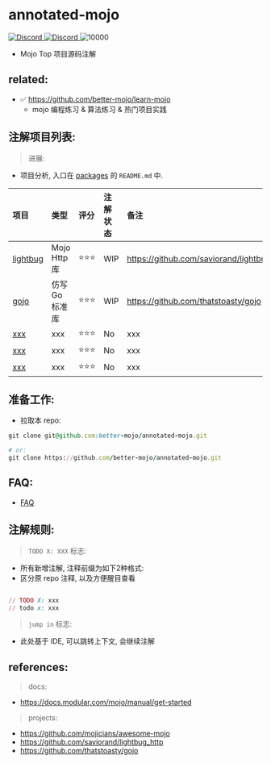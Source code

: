 # annotated-mojo

<p align="">
    <a href="https://discord.com/invite/MnDA9pfWAW" target="_blank">
      <img src="https://img.shields.io/badge/Discord-GossipCoder-%237289DA.svg?logo=iscord&logoColor=white" alt="Discord">
    </a> 
    <a href="https://discord.com/invite/MnDA9pfWAW" target="_blank">
      <img src="https://img.shields.io/discord/877031318272217179" alt="Discord">
    </a> 
    <img src="https://visitor-badge.laobi.icu/badge?page_id=better-mojo" alt="10000" />
</p>

- Mojo Top 项目源码注解

## related:

- ✅️ https://github.com/better-mojo/learn-mojo
    - mojo 编程练习 & 算法练习 & 热门项目实践

## 注解项目列表:

> 进展:

- 项目分析, 入口在 [packages](./packages) 的 `README.md` 中.

| 项目                              | 类型          | 评分  | 注解状态 | 备注                                         |
|:--------------------------------|:------------|:----|:-----|:-------------------------------------------|
| [lightbug](./packages/lightbug) | Mojo Http 库 | ⭐⭐⭐ | WIP  | https://github.com/saviorand/lightbug_http |
| [gojo](./packages/gojo)         | 仿写 Go 标准库   | ⭐⭐⭐ | WIP  | https://github.com/thatstoasty/gojo        | 
| [xxx](./xxx)                    | xxx         | ⭐⭐⭐ | No   | xxx                                        |
| [xxx](./xxx)                    | xxx         | ⭐⭐⭐ | No   | xxx                                        |
| [xxx](./xxx)                    | xxx         | ⭐⭐⭐ | No   | xxx                                        |

## 准备工作:

- 拉取本 repo:

```ruby
git clone git@github.com:better-mojo/annotated-mojo.git

# or:    
git clone https://github.com/better-mojo/annotated-mojo.git

```

## FAQ:

- [FAQ](./FAQ.md)

## 注解规则:

> `TODO X: XXX` 标志:

- 所有新增注解, 注释前缀为如下2种格式:
- 区分原 repo 注释, 以及方便醒目查看

```ruby 

// TODO X: xxx
// todo x: xxx

```

> `jump in` 标志:

- 此处基于 IDE, 可以跳转上下文, 会继续注解

## references:

> docs:

- https://docs.modular.com/mojo/manual/get-started

> projects:

- https://github.com/mojicians/awesome-mojo
- https://github.com/saviorand/lightbug_http
- https://github.com/thatstoasty/gojo